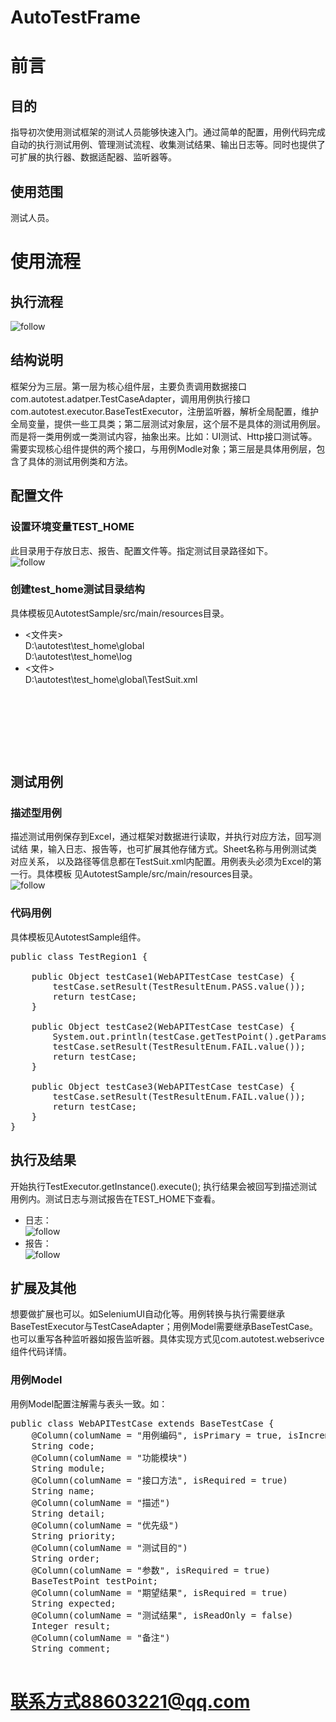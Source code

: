 # AutoTestFrame
# 前言
## 目的
指导初次使用测试框架的测试人员能够快速入门。通过简单的配置，用例代码完成自动的执行测试用例、管理测试流程、收集测试结果、输出日志等。同时也提供了可扩展的执行器、数据适配器、监听器等。
## 使用范围
测试人员。
# 使用流程
## 执行流程
![follow](https://github.com/skyVea/AutoTestFrame/blob/master/Img/follow.png)
## 结构说明
框架分为三层。第一层为核心组件层，主要负责调用数据接口com.autotest.adatper.TestCaseAdapter，调用用例执行接口com.autotest.executor.BaseTestExecutor，注册监听器，解析全局配置，维护全局变量，提供一些工具类；第二层测试对象层，这个层不是具体的测试用例层。而是将一类用例或一类测试内容，抽象出来。比如：UI测试、Http接口测试等。需要实现核心组件提供的两个接口，与用例Modle对象；第三层是具体用例层，包含了具体的测试用例类和方法。
## 配置文件
### 设置环境变量TEST_HOME
此目录用于存放日志、报告、配置文件等。指定测试目录路径如下。</br>
![follow](https://github.com/skyVea/AutoTestFrame/blob/master/Img/env.png)
### 创建test_home测试目录结构
具体模板见AutotestSample/src/main/resources目录。</br>
* <文件夹></br>
D:\autotest\test_home\global</br>
D:\autotest\test_home\log</br>
* <文件></br>
D:\autotest\test_home\global\TestSuit.xml</br>
<pre>
<testsuit>
	<testmodule id="自动化测试" path="D:\autotest\测试用例.xls" executor="com.autotest.webserivce.executor.WebAPITestExecutor">
		<testsheet id="region1" testclass="AutotestSample.TestRegion1"/>
		<testsheet id="region2" testclass="AutotestSample.TestRegion2"/>
	</testmodule>
</testsuit>
</pre>
## 测试用例
### 描述型用例
描述测试用例保存到Excel，通过框架对数据进行读取，并执行对应方法，回写测试结	果，输入日志、报告等，也可扩展其他存储方式。Sheet名称与用例测试类对应关系，	以及路径等信息都在TestSuit.xml内配置。用例表头必须为Excel的第一行。具体模板	见AutotestSample/src/main/resources目录。</br>
![follow](https://github.com/skyVea/AutoTestFrame/blob/master/Img/excelcase.png)
### 代码用例
具体模板见AutotestSample组件。</br>
<pre>
public class TestRegion1 {

	public Object testCase1(WebAPITestCase testCase) {
		testCase.setResult(TestResultEnum.PASS.value());
		return testCase;
	}

	public Object testCase2(WebAPITestCase testCase) {
		System.out.println(testCase.getTestPoint().getParams().toString());
		testCase.setResult(TestResultEnum.FAIL.value());
		return testCase;
	}

	public Object testCase3(WebAPITestCase testCase) {
		testCase.setResult(TestResultEnum.FAIL.value());
		return testCase;
	}
}
</pre>
## 执行及结果
开始执行TestExecutor.getInstance().execute();
执行结果会被回写到描述测试用例内。测试日志与测试报告在TEST_HOME下查看。
* 日志：</br>
![follow](https://github.com/skyVea/AutoTestFrame/blob/master/Img/log.png)
* 报告：</br>
![follow](https://github.com/skyVea/AutoTestFrame/blob/master/Img/report.png)
## 扩展及其他
想要做扩展也可以。如SeleniumUI自动化等。用例转换与执行需要继承BaseTestExecutor与TestCaseAdapter；用例Model需要继承BaseTestCase。也可以重写各种监听器如报告监听器。具体实现方式见com.autotest.webserivce组件代码详情。
### 用例Model
用例Model配置注解需与表头一致。如：
<pre>
public class WebAPITestCase extends BaseTestCase {
	@Column(columName = "用例编码", isPrimary = true, isIncrement = true)
	String code;
	@Column(columName = "功能模块")
	String module;
	@Column(columName = "接口方法", isRequired = true)
	String name;
	@Column(columName = "描述")
	String detail;
	@Column(columName = "优先级")
	String priority;
	@Column(columName = "测试目的")
	String order;
	@Column(columName = "参数", isRequired = true)
	BaseTestPoint testPoint;
	@Column(columName = "期望结果", isRequired = true)
	String expected;
	@Column(columName = "测试结果", isReadOnly = false)
	Integer result;
	@Column(columName = "备注")
	String comment;
  </pre>
 # 联系方式88603221@qq.com
